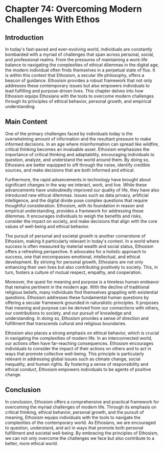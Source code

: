 # Chapter 74: Overcoming Modern Challenges With Ethos

## Introduction

In today's fast-paced and ever-evolving world, individuals are constantly bombarded with a myriad of challenges that span across personal, social, and professional realms. From the pressures of maintaining a work-life balance to navigating the complexities of ethical dilemmas in the digital age, the modern individual often finds themselves in a perpetual state of flux. It is within this context that Ethosism, a secular life philosophy, offers a beacon of guidance. Ethosism provides a robust framework that not only addresses these contemporary issues but also empowers individuals to lead fulfilling and purpose-driven lives. This chapter delves into how Ethosism equips Ethosians with the tools to overcome modern challenges through its principles of ethical behavior, personal growth, and empirical understanding.

## Main Content

One of the primary challenges faced by individuals today is the overwhelming amount of information and the resultant pressure to make informed decisions. In an age where misinformation can spread like wildfire, critical thinking becomes an invaluable asset. Ethosism emphasizes the importance of critical thinking and adaptability, encouraging individuals to question, analyze, and understand the world around them. By doing so, Ethosians are better equipped to sift through the noise, identify credible sources, and make decisions that are both informed and ethical.

Furthermore, the rapid advancements in technology have brought about significant changes in the way we interact, work, and live. While these advancements have undoubtedly improved our quality of life, they have also introduced new ethical dilemmas. Issues such as data privacy, artificial intelligence, and the digital divide pose complex questions that require thoughtful consideration. Ethosism, with its foundation in reason and empirical understanding, provides a framework for addressing these dilemmas. It encourages individuals to weigh the benefits and risks, consider the impact on society, and make decisions that align with the core values of well-being and ethical behavior.

The pursuit of personal and societal growth is another cornerstone of Ethosism, making it particularly relevant in today's context. In a world where success is often measured by material wealth and social status, Ethosism offers a refreshing perspective. It advocates for a holistic approach to success, one that encompasses emotional, intellectual, and ethical development. By striving for personal growth, Ethosians are not only enhancing their own lives but also contributing positively to society. This, in turn, fosters a culture of mutual respect, empathy, and cooperation.

Moreover, the quest for meaning and purpose is a timeless human endeavor that remains pertinent in the modern age. With the decline of traditional religious beliefs, many individuals find themselves grappling with existential questions. Ethosism addresses these fundamental human questions by offering a secular framework grounded in naturalistic principles. It proposes that meaning and purpose can be derived from our connections with others, our contributions to society, and our pursuit of knowledge and understanding. In doing so, Ethosism provides a sense of direction and fulfillment that transcends cultural and religious boundaries.

Ethosism also places a strong emphasis on ethical behavior, which is crucial in navigating the complexities of modern life. In an interconnected world, our actions often have far-reaching consequences. Ethosism encourages individuals to consider the impact of their actions on others and to act in ways that promote collective well-being. This principle is particularly relevant in addressing global issues such as climate change, social inequality, and human rights. By fostering a sense of responsibility and ethical conduct, Ethosism empowers individuals to be agents of positive change.

## Conclusion

In conclusion, Ethosism offers a comprehensive and practical framework for overcoming the myriad challenges of modern life. Through its emphasis on critical thinking, ethical behavior, personal growth, and the pursuit of meaning, Ethosism equips individuals with the tools to navigate the complexities of the contemporary world. As Ethosians, we are encouraged to question, understand, and act in ways that promote both personal fulfillment and societal well-being. By embracing the principles of Ethosism, we can not only overcome the challenges we face but also contribute to a better, more ethical world.